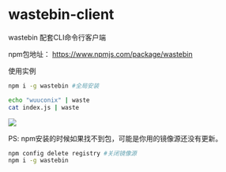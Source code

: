 # wastebin-client

wastebin 配套CLI命令行客户端

npm包地址： https://www.npmjs.com/package/wastebin

使用实例

```bash
npm i -g wastebin #全局安装

echo "wuuconix" | waste
cat index.js | waste
```

![](https://tva1.sinaimg.cn/large/007YVyKcly1h2vibkregsj30f3028wgm.jpg)

PS: npm安装的时候如果找不到包，可能是你用的镜像源还没有更新。

```bash
npm config delete registry #关闭镜像源
npm i -g wastebin
```

